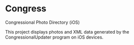 Congress
========

Congressional Photo Directory (iOS)

This project displays photos and XML data generated by the CongressionalUpdater program on iOS devices.
